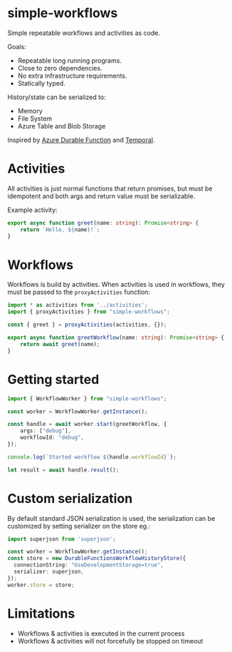 # simple-workflows

Simple repeatable workflows and activities as code. 

Goals:
  - Repeatable long running programs.
  - Close to zero dependencies.
  - No extra infrastructure requirements.
  - Statically typed.

History/state can be serialized to:
  - Memory
  - File System
  - Azure Table and Blob Storage

Inspired by [Azure Durable Function](https://docs.microsoft.com/en-us/azure/azure-functions/durable/durable-functions-overview?tabs=javascript) and [Temporal](https://temporal.io/).

# Activities
All activities is just normal functions that return promises, but must be idempotent and both args and return value must be serializable.

Example activity:

```ts
export async function greet(name: string): Promise<string> {
    return `Hello, ${name}!`;
}
```

# Workflows

Workflows is build by activities. When activities is used in workflows, they must be passed to the `proxyActivities` function:

```ts
import * as activities from '../activities';
import { proxyActivities } from "simple-workflows";

const { greet } = proxyActivities(activities, {});

export async function greetWorkflow(name: string): Promise<string> {
    return await greet(name);
}
```

# Getting started

```ts
import { WorkflowWorker } from "simple-workflows";

const worker = WorkflowWorker.getInstance();

const handle = await worker.start(greetWorkflow, {
    args: ["debug"],
    workflowId: "debug",
});

console.log(`Started workflow ${handle.workflowId}`);

let result = await handle.result();
```

# Custom serialization

By default standard JSON serialization is used, the serialization can be customized 
by setting serializer on the store eg.:

```ts
import superjson from 'superjson';

const worker = WorkflowWorker.getInstance();
const store = new DurableFunctionsWorkflowHistoryStore({
  connectionString: "UseDevelopmentStorage=true",
  serializer: superjson,
});
worker.store = store;
```

# Limitations

- Workflows & activities is executed in the current process
- Workflows & activities will not forcefully be stopped on timeout